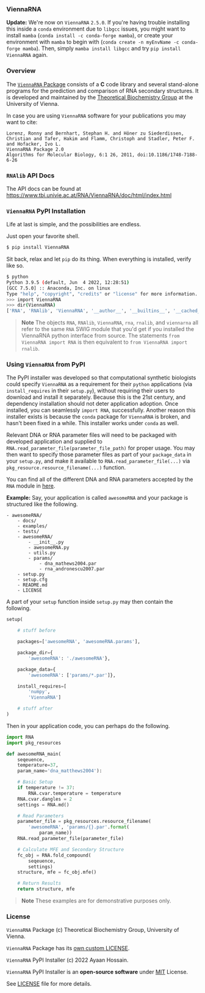 ### ViennaRNA

**Update:** We're now on `ViennaRNA` `2.5.0`. If you're having trouble installing this inside a `conda` environment due to `libgcc` issues, you might want to install `mamba` (`conda install -c conda-forge mamba`), or create your environment with `mamba` to begin with (`conda create -n myEnvName -c conda-forge mamba`). Then, simply `mamba install libgcc` and try `pip install ViennaRNA` again.

### Overview

The [`ViennaRNA` Package](https://www.tbi.univie.ac.at/RNA/) consists of a **C** code library and several stand-alone programs for the prediction and comparison of RNA secondary structures. It is developed and maintained by the [Theoretical Biochemistry Group](https://www.tbi.univie.ac.at/index.html) at the University of Vienna.

In case you are using `ViennaRNA` software for your publications you may want to cite:

```
Lorenz, Ronny and Bernhart, Stephan H. and Höner zu Siederdissen, Christian and Tafer, Hakim and Flamm, Christoph and Stadler, Peter F. and Hofacker, Ivo L.
ViennaRNA Package 2.0
Algorithms for Molecular Biology, 6:1 26, 2011, doi:10.1186/1748-7188-6-26
```

### `RNAlib` API Docs

The API docs can be found at https://www.tbi.univie.ac.at/RNA/ViennaRNA/doc/html/index.html

### `ViennaRNA` PyPI Installation

Life at last is simple, and the possibilities are endless.

Just open your favorite shell.

```bash
$ pip install ViennaRNA
```

Sit back, relax and let `pip` do its thing. When everything is installed, verify like so.

```bash
$ python
Python 3.9.5 (default, Jun  4 2022, 12:28:51)
[GCC 7.5.0] :: Anaconda, Inc. on linux
Type "help", "copyright", "credits" or "license" for more information.
>>> import ViennaRNA
>>> dir(ViennaRNA)
['RNA', 'RNAlib', 'ViennaRNA', '__author__', '__builtins__', '__cached__', '__doc__', '__file__', '__license__', '__loader__', '__name__', '__package__', '__path__', '__spec__', '__version__', 'main', 'rna', 'rnalib', 'viennarna']
```

> **Note** The objects `RNA`, `RNAlib`, `ViennaRNA`, `rna`, `rnalib`, and `viennarna` all refer to the same `RNA` SWIG module that you'd get if you installed the ViennaRNA python interface from source. The statements `from ViennaRNA import RNA` is then equivalent to `from ViennaRNA import rnalib`.

### Using `ViennaRNA` from PyPI

The PyPI installer was developed so that computational synthetic biologists could specify `ViennaRNA` as a requirement for their `python` applications (via `install_requires` in their `setup.py`), without requiring their users to download and install it separately. Because this is the 21st century, and dependency installation should not deter application adoption. Once installed, you can seamlessly `import RNA`, successfully. Another reason this installer exists is because the `conda` package for `ViennaRNA` is broken, and hasn't been fixed in a while. This installer works under `conda` as well.

Relevant DNA or RNA parameter files will need to be packaged with developed application and supplied to `RNA.read_parameter_file(parameter_file_path)` for proper usage. You may then want to specify those parameter files as part of your `package_data` in your `setup.py`, and make it available to `RNA.read_parameter_file(...)` via `pkg_resource.resource_filename(...)` function.

You can find all of the different DNA and RNA parameters accepted by the `RNA` module in [here](https://github.com/ayaanhossain/ViennaRNA/tree/main/ViennaRNA-2.4.18-Latest/misc).

**Example:** Say, your application is called `awesomeRNA` and your package is structured like the following.

```
- awesomeRNA/
    - docs/
    - examples/
    - tests/
    - awesomeRNA/
        - __init__.py
        - awesomeRNA.py
        - utils.py
        - params/
            - dna_mathews2004.par
            - rna_andronescu2007.par
    - setup.py
    - setup.cfg
    - README.md
    - LICENSE
```

A part of your `setup` function inside `setup.py` may then contain the following.

```python
setup(

    # stuff before

    packages=['awesomeRNA', 'awesomeRNA.params'],

    package_dir={
        'awesomeRNA': './awesomeRNA'},

    package_data={
        'awesomeRNA': ['params/*.par']},

    install_requires=[
        'numpy',
        'ViennaRNA']

    # stuff after
)
```

Then in your application code, you can perhaps do the following.

```python
import RNA
import pkg_resources

def awesomeRNA_main(
    seqeuence,
    temperature=37,
    param_name='dna_matthews2004'):

    # Basic Setup
    if temperature != 37:
        RNA.cvar.temperature = temperature
    RNA.cvar.dangles = 2
    settings = RNA.md()

    # Read Parameters
    parameter_file = pkg_resources.resource_filename(
        'awesomeRNA', 'params/{}.par'.format(
            param_name))
    RNA.read_parameter_file(parameter_file)

    # Calculate MFE and Secondary Structure
    fc_obj = RNA.fold_compound(
        seqeuence,
        settings)
    structure, mfe = fc_obj.mfe()

    # Return Results
    return structure, mfe

```

> **Note** These examples are for demonstrative purposes only.

### License
`ViennaRNA` Package (c) Theoretical Biochemistry Group, University of Vienna.

`ViennaRNA` Package has its [own custom LICENSE](https://github.com/ViennaRNA/ViennaRNA/blob/master/COPYING).

`ViennaRNA` PyPI Installer (c) 2022 Ayaan Hossain.

`ViennaRNA` PyPI Installer is an **open-source software** under [MIT](https://opensource.org/licenses/MIT) License.

See [LICENSE](./LICENSE) file for more details.
